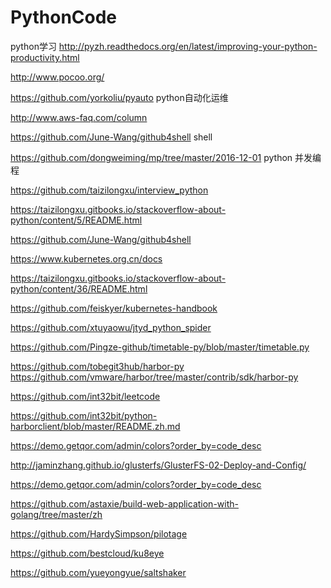 # PythonCode
python学习
http://pyzh.readthedocs.org/en/latest/improving-your-python-productivity.html

http://www.pocoo.org/

https://github.com/yorkoliu/pyauto   python自动化运维


http://www.aws-faq.com/column

https://github.com/June-Wang/github4shell  shell

https://github.com/dongweiming/mp/tree/master/2016-12-01  python 并发编程

https://github.com/taizilongxu/interview_python

https://taizilongxu.gitbooks.io/stackoverflow-about-python/content/5/README.html

https://github.com/June-Wang/github4shell

https://www.kubernetes.org.cn/docs

https://taizilongxu.gitbooks.io/stackoverflow-about-python/content/36/README.html 

https://github.com/feiskyer/kubernetes-handbook

https://github.com/xtuyaowu/jtyd_python_spider

https://github.com/Pingze-github/timetable-py/blob/master/timetable.py

https://github.com/tobegit3hub/harbor-py
https://github.com/vmware/harbor/tree/master/contrib/sdk/harbor-py

https://github.com/int32bit/leetcode

https://github.com/int32bit/python-harborclient/blob/master/README.zh.md

https://demo.getqor.com/admin/colors?order_by=code_desc

http://jaminzhang.github.io/glusterfs/GlusterFS-02-Deploy-and-Config/




https://demo.getqor.com/admin/colors?order_by=code_desc


https://github.com/astaxie/build-web-application-with-golang/tree/master/zh

https://github.com/HardySimpson/pilotage

https://github.com/bestcloud/ku8eye

https://github.com/yueyongyue/saltshaker

